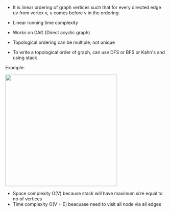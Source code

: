 - It is linear ordering of graph vertices such that for every directed edge uv from vertex v, u comes before v in the ordering

- Linear running time complexity

- Works on DAG (Direct acyclic graph)

- Topological ordering can be multiple, not unique

- To write a topological order of graph, can use DFS or BFS or Kahn's and using stack

Example:

<img src="https://github.com/devashree-shukla/DSAlgoExpedition/assets/38584944/ddbde90a-6a36-4f84-8637-b9c7205212b7" width=350>

- Space complexity O(V) because stack will have maximum size equal to no of vertices
- Time complexity O(V + E) beacuase need to visit all node via all edges

